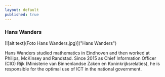 ```yaml
---
layout: default
published: true
---
```


### Hans Wanders
[![alt text](Foto Hans Wanders.jpg)]("Hans Wanders")

Hans Wanders studied mathematics in Eindhoven and then worked at Philips, McKinsey and Randstad. Since 2015 as Chief Information Officer (CIO) Rijk (Ministerie van Binnenlandse Zaken en Koninkrijksrelaties), he is responsible for the optimal use of ICT in the national government. 

